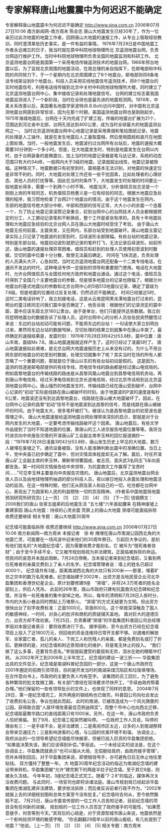 # 专家解释唐山地震震中为何迟迟不能确定

专家解释唐山地震震中为何迟迟不能确定
http://www.sina.com.cn 2006年07月27日10:06 南方新闻网-南方周末
陈会忠
唐山大地震发生已经30年了，作为一位亲历过此次地震的地震工作者，回顾唐山大地震的速报工作，从专业上吸取经验教训，同时澄清某些历史事实，是一件有益的事情。
1976年7月28日是中国地震工作者永远难忘的日子，我当时就在原中科院地球物理所北
京遥测地震台网，负责台网运行维护工作。当时中科院地球物理所负责全国的地震监测和科研工作。
北京遥测地震台网是我国第一个采用电信传输遥测技术的地震台网。1966年邢台地震以后，为了监视北京周围的地震活动，在周总理的亲自指挥下，在邮电部和中科院的共同努力下，于一个星期内在北京周围建立了8个地震台。邮电部则将8条电话专线架设到8个地震台。科技人员采用实线地震信号遥测技术，将8个地震台的实时地震信号，利用电话线传输到北京中关村中科院地球物理所大楼，同时建立了北京遥测地震台网中心，集中接收记录和处理地震信号。
台网的建立标志着我国地震监测进入了一个新阶段，当时在全球也是最先进的地震观测网。1974年，中美关系改善以后，美国著名地震学家波特(B.B.Bolt)访问中国时，对中国有北京遥测地震台网感到异常惊讶，因为在那个时期，美国遥测地震台网也是刚刚起步。1975年海城地震后，台网在十天内完成了扩建工程，传输的地震台扩展为21个，范围达到河北省中北部，台网孔径达到400公里，成为当时全球最大的地震遥测台网之一。
当时北京遥测地震台网中心地震记录是采用熏烟和笔绘图纸记录，地震的处理是人工操作，就是在发生地震后人工量取震相，然后使用圆规和直尺在地图上图处理。当时，一般地震发生后，地震波扫过台网所有台站后，地震的速报大概需要30分钟到一个多小时。但是，在大地震发生时，特别是地震发生在台网以内时，由于台网装备的是微震仪，加上当时的地震记录器是笔马达记录，系统的动态范围只有大约34dB，一般网内大于3级的地震，记录就超出线性，地震记录被限幅。这种情况下，地震数据只有初至到时，震相基本无法识别，对地震的快速定位是非常不利的。同时，大地震对处理工作还有一些干扰因素，比如处理者的心理状态、其他人员的打扰等等。因此在当时的条件下，大地震发生时处理的时间要比一般地震长得多，需要一个到两个小时不等。
地震当天，分析值班员张志坚是一个刚刚上岗的年轻同志，机务值班员杨惠义是一位有经验的同志。根据大地震应急处理的程序，我习惯地检查了台网21个地震台的情况。由于这个地震发生在网内，东部的地震信号绝大部分中断，中部和西部的信号正常，大大小小的余震一个连着一个，为了防止地震记录滚筒记录重合，赶到台网中心的台网技术人员全都根据预定的分工，人工挪动记录笔和不断换纸，整个工作是紧张有序的。具有十年地震处理和大地震应急经验的北京台网人员在唐山大地震时经受住了考验。
由于唐山大地震无任何前震，主震突发，又在网内，东部台站受到地震破坏。唐山地震主震记录实际上只记录了地震波的初至到时，后续波形全部限幅。有些台站的地震记录，特别是东部台站，地震初动波形就把记录的笔杆打飞，无法记录后续波形。如前所述，唐山地震的速报处理异常困难，值班员和赶到的处理人员使用初至波到时数据，交切的震中位置十分分散，致使无法最后确定。
时间在飞快流逝，负责处理的人员满头大汗，心急如焚。当时北京遥测地震台网还配备一个二类专线电话，在通讯不发达的时代，这种电话专供一定级别的领导和重要部门使用。电话在大地震时，允许台网值班员与全国任何地方政府和地震台通话。通过这个电话，值班员及时得到了全国几个主要地震台的参数，但是很多地震台的记录也限幅了。根据兰州地震台的基式地震仪的参数和北京台网中心的5倍513地震仪记录，确定了震级为7.8级。但是地震的位置经过反复处理，仍然迟迟不能确定。
时间已经接近5时，这时二类电话铃响了，我立刻接电话，这是从云南昆明黑龙潭地震台打过来的，昆明台的童汪练同志问我们震中是否确定了，他告诉我：根据他们的记录测定的震中距，震中应该东距北京160公里台。由于是单台，他们只能提供这些数据。我立刻将昆明地震台的数据告诉了处理人员，这时台网中心的分析人员张伯民突然醒悟过来说：东边的台站初动可能有问题，不能用东边的台站！
一句话使大家立刻明白过来，果然将东边台站的数据甩掉，交切处理的结果立刻就集中在唐山丰南了。最终确定的速报结果是，发震时刻：1976年7月28日3时42分53.8秒，震中位置：唐山丰南，震级Ms 7.8。唐山地震速报就这样产生了。这时已经过了凌晨5时了。
唐山地震速报如此艰难，是北京台网大地震速报历史上从来没有过的。为什么不用台网东部的地震台的初至到时数据，处理交切就集中了呢？其实当时在场的所有人都忽略了一个重要问题，那就是位于唐山以东的有些台站初动是假的。
这是因为，遥测的信道是邮电部提供的有线专线，而电信专线的路由都是经过唐山电信局的。
例如昌黎地震台的传输线路的路由是从昌黎凤凰山地震台到昌黎电信局机务站，再到唐山市电信局，经过天津电信局到北京长途电信局，经过北京市话局到达北京遥测地震台网中心。唐山强烈的地震发生时，传输线路已经在唐山受到破坏，台网中心记录的“初动”实际是线路在唐山被破坏的时刻。由于地震波的P波的速度是每秒6公里，地震波还没有到达昌黎地震台，线路就在唐山被大地震破坏了。因此，在台网中心记录的昌黎“初动”信号不是地震波到达昌黎的信号，而是线路在唐山被破坏的时间。由于地震太大，很多笔杆被打飞，被误认为是昌黎地震台的初至波也是情理之中。
唐山大地震速报给遥测地震台网处理带来深刻的启示，那就是对于台网内发生的大地震，一定要考虑传输线路破坏这个因素。
唐山地震后，有些文学作品提到了当时不知道地震的位置，靠唐山的工人进京报告地震位置等等。我将当时进京向中央报告灾情的开滦唐山矿工会副主席李玉林的回忆报道摘抄一段：“1976年7月28日凌晨3时42分53.8秒，唐山发生历史上罕见的大地震，数万人被埋在废墟之下。通讯设备被毁，没有人能准确判断出震中的准确位置。当日上午，党中央虽已初步确定了震中，但对灾情具体程度却无从了解。震后，时任开滦唐山矿工会副主席的李玉林，果断带领曹国成、崔志亮、袁庆武3名同志飞车向首都告急。第一时间将灾情报告给中央领导，为抗震救灾工作赢得了宝贵时间……”可见李玉林主要是向中央报告灾情的。
唐山地震后，北京遥测地震台网全体人员以及由地球物理所抽调的部分科技人员，夜以继日地投入余震处理和地震活动的监测。在这一特殊时期，他们无从顾及家人和自己的一切，吃住都在台网中心，表现出了为国家和人民的利益牺牲一切的崇高精神。
(作者系中国地震局地震预测研究所研究员)
[上一页]　[1]　[2]　[3]　[4]　[5]　[下一页]
钱钢撰文：2006我们的唐山
张家五姐弟的后地震生活
“五七楼”六年直起腰来
在精神废墟上重建家园
唐山大地震：持续的心灵余震
荧屏上的唐山大地震
哭墙可能面临拆除 收费还要继续
相关专题：唐山大地震30周年 

纪念墙可能面临拆除 收费还要继续
http://www.sina.com.cn 2006年07月27日10:06 南方新闻网—南方周末
本报记者　徐 彬
掩埋在唐山市南湖公园西北角的大地震亡灵，可能要在一场风波中迎来他们的30周年祭日。
引起巨大争议的，是刻有他们姓名的“大地震纪念墙”。因为需要收费才能刻名，它
被斥为“借死难者敛财”；由于至今手续不全，它又被市规划局视为非法建筑，正面临被拆除的命运。
但民间的哀思并未就此阻断。7月24日傍晚，当本报记者来到纪念墙前，又看到两位死难者的亲属交费刻上了亲人的名字。纪念墙管理者说：墙上的姓名已超过4000个。
纪念墙共有3座，距离南湖西北角的大坟只有200米——那里，埋着旷世之灾中的数万名死难者。纪念墙始建于2002年，出资方是当地民营企业河北华盈集团和香港世纪星企业。原计划要修建9座　“哭墙”，并将24.3万死者的姓名全部刻上，供后人凭吊。
此前的26年里，唐山市政府只建有抗震救灾纪念碑和纪念馆，并没有一处死难者的集中哀悼之地。所以，每年的清明和7月28日入夜时分，市内的大街小巷会同时燃起上万堆祭火。
“哭墙”的方式无疑更为文明。但出资方很快出台了刻字收费标准：正面1000元，背面800元。这个举措深深触及了国人的敏感神经，一时间，对良心的批评和商机的质疑铺天盖地。
面对巨大的道德压力，出资方却不改初衷。7月25日，负责筹建“哭墙”的华盈集团科普园公司总经理李丽对本报记者表示：要将收费进行下去。
据李丽称，至今出资方已经在纪念墙项目上投入了近1800万元，但回收的资金连维持日常开支都不够。对遇难的解放军、全家震亡者、孤儿的亲人、下岗工人和伤残人的亲属，都是免费刻名或打了折扣。更麻烦的是，对纪念墙和附近景观绿化的维护，将是笔无休止的投入。
“我们做了这么多事，还要背负恶名。”李丽提起遭受的委屈和无奈，泪水在她的眼眶中打转。
从2002年开工到2006年上半年完工，纪念墙的建设一波三折——
华盈集团出具的文件显示，纪念墙是南湖科普纪念园的一部分，这是一个唐山市政府在2001年圈定的招商引资项目，目的是开发当时的南湖采煤沉陷区和垃圾填埋场。在合作意向书上，市政府的主要负责人均有签字。
该集团的员工回忆，为了避免各种繁琐的批文耽搁工期，有关部门曾经在现场要求尽快开工，“手续由政府帮着办理。”他们保留的一些有领导批示的文件上，也体现了同样的意思。
2004年7月28日，第一座纪念墙完工，另外两座的钢结构也已做完，科普园公司向社会发出了收费刻名公告，争议也就此而起。
此时的南湖，已被改造成为一个风光旖旎的公园，获得联合国“人居环境改善最佳范例迪拜奖”。而整个市中心也向西北迁移，纪念墙距最繁华路口的直线距离只有1000米。另外，在这一年，唐山市政府负责人恰好换届。
到了9月，纪念墙工程突然被叫停。
一位政府工作人员说，叫停的理由有三：一是手续不全，是非法建筑；二是离闹市区太近，过多的人到南湖祭拜会带来交通压力；三是影响游客的心情，与公园的优美环境不和谐。
协调会上，政府派出的一位领导希望纪念墙能尽快搬家，但被已投入巨资的华盈集团拒绝。
“如果是决策失误，我们应该得到补偿。”李丽说。
一个未经证实的说法是，在这个协调会上，华盈集团就表示“也可以服从大局，无偿献给政府，由政府接手管理”，但并未得到回应。对于华盈集团来说，即使赔钱甩手，亦可避免日后无休止地往里贴钱。
双方僵持了整整一年。
大
地震30周年纪念活动的临近为南湖纪念墙的建设带来转机，华盈集团被“允许”建完剩下的两座半拉子纪念墙。至于其它6座，则被永久冻结。
今年年初，3座纪念墙正式完工。随着“7·２8”的临近，媒体再次关注收费问题。
与此同时，一场官司也即将诉诸法庭。唐山市规划局已经起诉华盈集团在南湖乱建非法建筑，要求依法拆除；而后者反诉前者行政不作为，“2002年就报上去的详细规划图和总体方案至今没有批复。”
纪念墙何去何从，至今依然飘摇不定。
7月25日，唐山市委宣传部的一位工作人员告知记者，目前纪念墙的项目没有任何新的进展。
规划局的一位工作人员否定了政府接手的可能性，“如果愿意接手，何苦等到今天。”其背后的心结是，对于资源型城市唐山来说，地震依然是一个影响投资环境的敏感字眼。
“你去翻翻29周年以前的唐山报纸，有几处提到了地震？”他说。
[上一页]　[1]　[2]　[3]　[4]　[5]
相关专题：南方周末 

